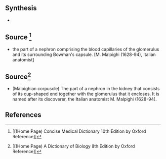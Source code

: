 ## Synthesis
- 
## Source [^1]
- the part of a nephron comprising the blood capillaries of the glomerulus and its surrounding Bowman's capsule. \[M. Malpighi (1628-94), Italian anatomist]
## Source[^2]
- (Malpighian corpuscle) The part of a nephron in the kidney that consists of its cup-shaped end together with the glomerulus that it encloses. It is named after its discoverer, the Italian anatomist M. Malpighi (1628-94).
## References

[^1]: [[(Home Page) Concise Medical Dictionary 10th Edition by Oxford Reference]]
[^2]: [[(Home Page) A Dictionary of Biology 8th Edition by Oxford Reference]]